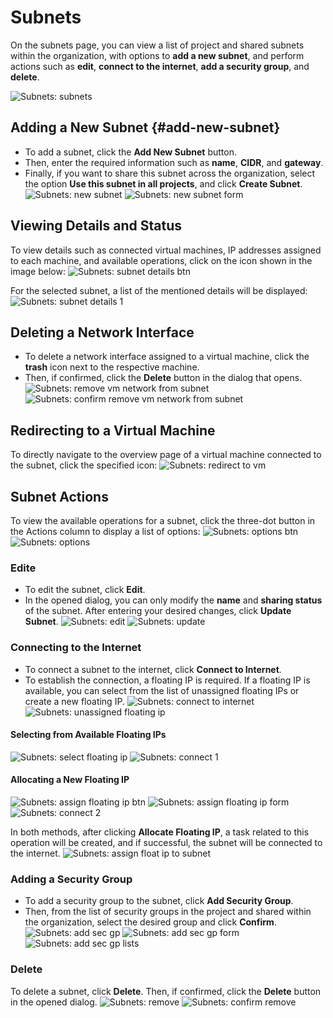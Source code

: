 # Subnets

On the subnets page, you can view a list of project and shared subnets within the organization, with options to **add a new subnet**, and perform actions such as **edit**, **connect to the internet**, **add a security group**, and **delete**.

![Subnets: subnets](subnets.png)

## Adding a New Subnet {#add-new-subnet}

- To add a subnet, click the **Add New Subnet** button.
- Then, enter the required information such as **name**, **CIDR**, and **gateway**.
- Finally, if you want to share this subnet across the organization, select the option **Use this subnet in all projects**, and click **Create Subnet**.
  ![Subnets: new subnet](new-subnet-btn.png)
  ![Subnets: new subnet form](new-subnet-form.png)

## Viewing Details and Status

To view details such as connected virtual machines, IP addresses assigned to each machine, and available operations, click on the icon shown in the image below:
![Subnets: subnet details btn](subnet-details-btn.png)

For the selected subnet, a list of the mentioned details will be displayed:
![Subnets: subnet details 1](subnet-details-1.png)

## Deleting a Network Interface

- To delete a network interface assigned to a virtual machine, click the **trash** icon next to the respective machine.
- Then, if confirmed, click the **Delete** button in the dialog that opens.
  ![Subnets: remove vm network from subnet](remove-vm-network-from-subnet.png)
  ![Subnets: confirm remove vm network from subnet](confirm-remove-vm-network-from-subnet.png)

## Redirecting to a Virtual Machine

To directly navigate to the overview page of a virtual machine connected to the subnet, click the specified icon:
![Subnets: redirect to vm](redirect-to-vm.png)

## Subnet Actions

To view the available operations for a subnet, click the three-dot button in the Actions column to display a list of options:
![Subnets: options btn](subnet-actions-btn.png)
![Subnets: options](subnet-actions.png)

### Edite

- To edit the subnet, click **Edit**.
- In the opened dialog, you can only modify the **name** and **sharing status** of the subnet. After entering your desired changes, click **Update Subnet**.
  ![Subnets: edit](edit-subnet.png)
  ![Subnets: update](update-subnet.png)

### Connecting to the Internet

- To connect a subnet to the internet, click **Connect to Internet**.
- To establish the connection, a floating IP is required. If a floating IP is available, you can select from the list of unassigned floating IPs or create a new floating IP.
  ![Subnets: connect to internet](connect-to-internet.png)
  ![Subnets: unassigned floating ip](unassigned-floating-ip.png)

#### Selecting from Available Floating IPs

![Subnets: select floating ip](select-unassigned-floating-ip.png)
![Subnets: connect 1](connect-to-internet-1.png)

#### Allocating a New Floating IP

![Subnets: assign floating ip btn](assign-floating-ip-btn.png)
![Subnets: assign floating ip form](assign-floating-ip-form.png)
![Subnets: connect 2](connect-to-internet-2.png)

In both methods, after clicking **Allocate Floating IP**, a task related to this operation will be created, and if successful, the subnet will be connected to the internet.
![Subnets: assign float ip to subnet](assign-float-ip-to-subnet.png)

### Adding a Security Group

- To add a security group to the subnet, click **Add Security Group**.
- Then, from the list of security groups in the project and shared within the organization, select the desired group and click **Confirm**.
  ![Subnets: add sec gp](add-sec-gp-to-subnet.png)
  ![Subnets: add sec gp form](add-sec-gp-to-subnet-form.png)
  ![Subnets: add sec gp lists](sec-gp-lists.png)

### Delete

To delete a subnet, click **Delete**.
Then, if confirmed, click the **Delete** button in the opened dialog.
![Subnets: remove](remove-subnet.png)
![Subnets: confirm remove](confirm-remove-subnet.png)
